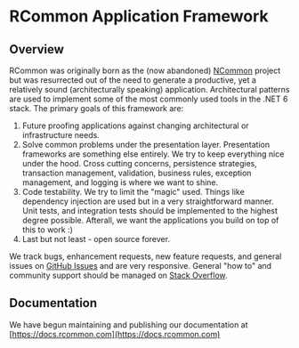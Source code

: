 # RCommon Application Framework

## Overview
RCommon was originally born as the (now abandoned) [NCommon](https://github.com/riteshrao/ncommon "NCommon") project but was resurrected out of the need to generate a productive, yet a relatively sound (architecturally speaking) application. Architectural patterns are used to implement some of the most commonly used tools in the .NET 6 stack. The primary goals of this framework are:
1. Future proofing applications against changing architectural or infrastructure needs.
2. Solve common problems under the presentation layer. Presentation frameworks are something else entirely. We try to keep everything nice under the hood. Cross cutting concerns, persistence strategies, transaction management, validation, business rules, exception management, and logging is where we want to shine.
3. Code testability. We try to limit the "magic" used. Things like dependency injection are used but in a very straightforward manner. Unit tests, and integration tests should be implemented to the highest degree possible. Afterall, we want the applications you build on top of this to work :) 
4. Last but not least - open source forever. 

We track bugs, enhancement requests, new feature requests, and general issues on [GitHub Issues](https://github.com/Reactor2Team/RCommon/issues "GitHub Issues") and are very responsive. General "how to" and community support should be managed on [Stack Overflow](https://stackoverflow.com/questions/tagged/rcommon "Stack Overflow"). 

## Documentation
We have begun maintaining and publishing our documentation at [https://docs.rcommon.com](https://docs.rcommon.com)
